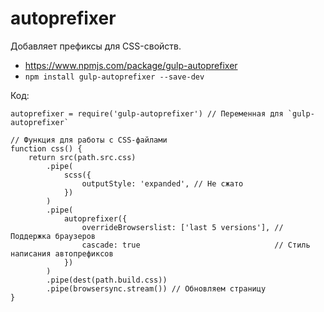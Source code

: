 # autoprefixer
Добавляет префиксы для CSS-свойств.

- https://www.npmjs.com/package/gulp-autoprefixer
- `npm install gulp-autoprefixer --save-dev`

Код:

    autoprefixer = require('gulp-autoprefixer') // Переменная для `gulp-autoprefixer`

    // Функция для работы с CSS-файлами
    function css() {
        return src(path.src.css)
            .pipe(
                scss({
                    outputStyle: 'expanded', // Не сжато
                })
            )
            .pipe(
                autoprefixer({
                    overrideBrowserslist: ['last 5 versions'], // Поддержка браузеров
                    cascade: true                              // Стиль написания автопрефиксов
                })
            )
            .pipe(dest(path.build.css))
            .pipe(browsersync.stream()) // Обновляем страницу
    }

